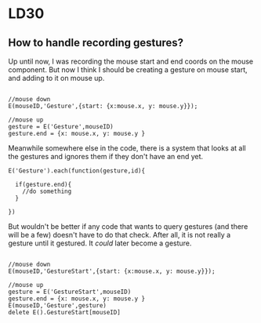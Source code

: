LD30
====

How to handle recording gestures?
---------------------------------

Up until now, I was recording the mouse start and end coords on the mouse component.
But now I think I should be creating a gesture on mouse start, and adding to it on mouse up.

```

//mouse down
E(mouseID,'Gesture',{start: {x:mouse.x, y: mouse.y}});

//mouse up
gesture = E('Gesture',mouseID)
gesture.end = {x: mouse.x, y: mouse.y }

```

Meanwhile somewhere else in the code, there is a system that looks at all the gestures and ignores them if they don't have an end yet.

```
E('Gesture').each(function(gesture,id){

  if(gesture.end){
    //do something
  }

})

```
But wouldn't be better if any code that wants to query gestures (and there will be a few)
doesn't have to do that check.  After all, it is not really a gesture until it gestured.
It _could_ later become a gesture.

```

//mouse down
E(mouseID,'GestureStart',{start: {x:mouse.x, y: mouse.y}});

//mouse up
gesture = E('GestureStart',mouseID)
gesture.end = {x: mouse.x, y: mouse.y }
E(mouseID,'Gesture',gesture)
delete E().GestureStart[mouseID]
```
